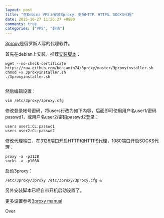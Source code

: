 ```yaml
---
layout: post
title: "在Debina VPS上安装3proxy，支持HTTP、HTTPS、SOCKS代理"
date: 2015-10-27 11:26:27 +0800
comments: true
categories: ["VPS", "翻墙"]
---
```


[3proxy](https://3proxy.ru/)是俄罗斯人写的代理软件。  

首先在debian上安装，推荐[安装脚本](https://github.com/benjamin74/3proxy)：  

```
wget --no-check-certificate https://raw.github.com/benjamin74/3proxy/master/3proxyinstaller.sh
chmod +x 3proxyinstaller.sh
./3proxyinstaller.sh
  
```

然后编辑设置：  

```
vim /etc/3proxy/3proxy.cfg
```

修改登录帐号密码，将users行改为如下内容，后面即可使用用户名user1/密码passwd1，或用户名user2/密码passwd2登录：  

```
users user1:CL:passwd1
users user2:CL:passwd2
```

修改代理端口，在3128端口开启HTTP和HTTPS代理，1080端口开启SOCKS代理：  

```
proxy -a -p3128
socks -a -p1080
```

启动3proxy：  

```
/etc/3proxy/3proxy /etc/3proxy/3proxy.cfg &
```

另外安装脚本已经自带开机启动设置了。

更多设置参考[3proxy manual](https://3proxy.ru/doc/man3/3proxy.cfg.3.html)

Over